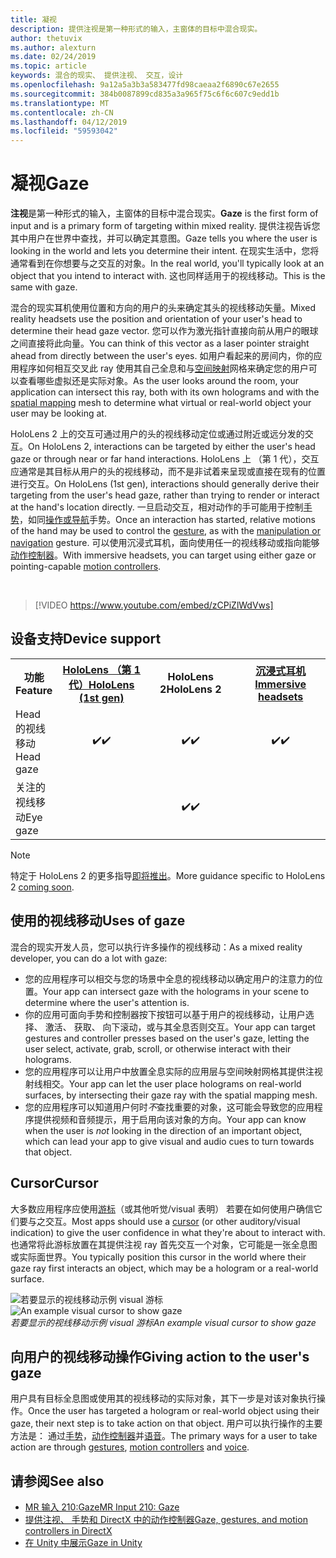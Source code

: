 ```yaml
---
title: 凝视
description: 提供注视是第一种形式的输入，主窗体的目标中混合现实。
author: thetuvix
ms.author: alexturn
ms.date: 02/24/2019
ms.topic: article
keywords: 混合的现实、 提供注视、 交互，设计
ms.openlocfilehash: 9a12a5a3b3a583477fd98caeaa2f6890c67e2655
ms.sourcegitcommit: 384b0087899cd835a3a965f75c6f6c607c9edd1b
ms.translationtype: MT
ms.contentlocale: zh-CN
ms.lasthandoff: 04/12/2019
ms.locfileid: "59593042"
---
```

# <a name="gaze"></a><span data-ttu-id="caaee-104">凝视</span><span class="sxs-lookup"><span data-stu-id="caaee-104">Gaze</span></span>

<span data-ttu-id="caaee-105">**注视**是第一种形式的输入，主窗体的目标中混合现实。</span><span class="sxs-lookup"><span data-stu-id="caaee-105">**Gaze** is the first form of input and is a primary form of targeting within mixed reality.</span></span> <span data-ttu-id="caaee-106">提供注视告诉您其中用户在世界中查找，并可以确定其意图。</span><span class="sxs-lookup"><span data-stu-id="caaee-106">Gaze tells you where the user is looking in the world and lets you determine their intent.</span></span> <span data-ttu-id="caaee-107">在现实生活中，您将通常看到在你想要与之交互的对象。</span><span class="sxs-lookup"><span data-stu-id="caaee-107">In the real world, you'll typically look at an object that you intend to interact with.</span></span> <span data-ttu-id="caaee-108">这也同样适用于的视线移动。</span><span class="sxs-lookup"><span data-stu-id="caaee-108">This is the same with gaze.</span></span>

<span data-ttu-id="caaee-109">混合的现实耳机使用位置和方向的用户的头来确定其头的视线移动矢量。</span><span class="sxs-lookup"><span data-stu-id="caaee-109">Mixed reality headsets use the position and orientation of your user's head to determine their head gaze vector.</span></span> <span data-ttu-id="caaee-110">您可以作为激光指针直接向前从用户的眼球之间直接将此向量。</span><span class="sxs-lookup"><span data-stu-id="caaee-110">You can think of this vector as a laser pointer straight ahead from directly between the user's eyes.</span></span> <span data-ttu-id="caaee-111">如用户看起来的房间内，你的应用程序如何相互交叉此 ray 使用其自己全息和与[空间映射](spatial-mapping.md)网格来确定您的用户可以查看哪些虚拟还是实际对象。</span><span class="sxs-lookup"><span data-stu-id="caaee-111">As the user looks around the room, your application can intersect this ray, both with its own holograms and with the [spatial mapping](spatial-mapping.md) mesh to determine what virtual or real-world object your user may be looking at.</span></span>

<span data-ttu-id="caaee-112">HoloLens 2 上的交互可通过用户的头的视线移动定位或通过附近或远分发的交互。</span><span class="sxs-lookup"><span data-stu-id="caaee-112">On HoloLens 2, interactions can be targeted by either the user's head gaze or through near or far hand interactions.</span></span>  <span data-ttu-id="caaee-113">HoloLens 上 （第 1 代），交互应通常是其目标从用户的头的视线移动，而不是非试着来呈现或直接在现有的位置进行交互。</span><span class="sxs-lookup"><span data-stu-id="caaee-113">On HoloLens (1st gen), interactions should generally derive their targeting from the user's head gaze, rather than trying to render or interact at the hand's location directly.</span></span> <span data-ttu-id="caaee-114">一旦启动交互，相对动作的手可能用于控制[手势](gestures.md)，如同[操作或导航](gestures.md#composite-gestures)手势。</span><span class="sxs-lookup"><span data-stu-id="caaee-114">Once an interaction has started, relative motions of the hand may be used to control the [gesture](gestures.md), as with the [manipulation or navigation](gestures.md#composite-gestures) gesture.</span></span> <span data-ttu-id="caaee-115">可以使用沉浸式耳机，面向使用任一的视线移动或指向能够[动作控制器](motion-controllers.md)。</span><span class="sxs-lookup"><span data-stu-id="caaee-115">With immersive headsets, you can target using either gaze or pointing-capable [motion controllers](motion-controllers.md).</span></span>

<br>

>[!VIDEO https://www.youtube.com/embed/zCPiZlWdVws]

## <a name="device-support"></a><span data-ttu-id="caaee-116">设备支持</span><span class="sxs-lookup"><span data-stu-id="caaee-116">Device support</span></span>

<table>
<tr>
<th><span data-ttu-id="caaee-117">功能</span><span class="sxs-lookup"><span data-stu-id="caaee-117">Feature</span></span></th><th style="width:150px"> <span data-ttu-id="caaee-118"><a href="hololens-hardware-details.md">HoloLens （第 1 代）</a></span><span class="sxs-lookup"><span data-stu-id="caaee-118"><a href="hololens-hardware-details.md">HoloLens (1st gen)</a></span></span></th><th style="width:150px"><span data-ttu-id="caaee-119">HoloLens 2</span><span class="sxs-lookup"><span data-stu-id="caaee-119">HoloLens 2</span></span></th><th style="width:150px"> <span data-ttu-id="caaee-120"><a href="immersive-headset-hardware-details.md">沉浸式耳机</a></span><span class="sxs-lookup"><span data-stu-id="caaee-120"><a href="immersive-headset-hardware-details.md">Immersive headsets</a></span></span></th>
</tr><tr>
<td> <span data-ttu-id="caaee-121">Head 的视线移动</span><span class="sxs-lookup"><span data-stu-id="caaee-121">Head gaze</span></span></td><td style="text-align: center;"> <span data-ttu-id="caaee-122">✔️</span><span class="sxs-lookup"><span data-stu-id="caaee-122">✔️</span></span></td><td style="text-align: center;"> <span data-ttu-id="caaee-123">✔️</span><span class="sxs-lookup"><span data-stu-id="caaee-123">✔️</span></span></td><td style="text-align: center;"> <span data-ttu-id="caaee-124">✔️</span><span class="sxs-lookup"><span data-stu-id="caaee-124">✔️</span></span></td>
</tr><tr>
<td> <span data-ttu-id="caaee-125">关注的视线移动</span><span class="sxs-lookup"><span data-stu-id="caaee-125">Eye gaze</span></span></td><td></td><td style="text-align: center;"><span data-ttu-id="caaee-126">✔️</span><span class="sxs-lookup"><span data-stu-id="caaee-126">✔️</span></span></td><td></td>
</tr>
</table>

> [!NOTE]
> <span data-ttu-id="caaee-127">特定于 HoloLens 2 的更多指导[即将推出](index.md#news-and-notes)。</span><span class="sxs-lookup"><span data-stu-id="caaee-127">More guidance specific to HoloLens 2 [coming soon](index.md#news-and-notes).</span></span>


## <a name="uses-of-gaze"></a><span data-ttu-id="caaee-128">使用的视线移动</span><span class="sxs-lookup"><span data-stu-id="caaee-128">Uses of gaze</span></span>

<span data-ttu-id="caaee-129">混合的现实开发人员，您可以执行许多操作的视线移动：</span><span class="sxs-lookup"><span data-stu-id="caaee-129">As a mixed reality developer, you can do a lot with gaze:</span></span>
* <span data-ttu-id="caaee-130">您的应用程序可以相交与您的场景中全息的视线移动以确定用户的注意力的位置。</span><span class="sxs-lookup"><span data-stu-id="caaee-130">Your app can intersect gaze with the holograms in your scene to determine where the user's attention is.</span></span>
* <span data-ttu-id="caaee-131">你的应用可面向手势和控制器按下按钮可以基于用户的视线移动，让用户选择、 激活、 获取、 向下滚动，或与其全息否则交互。</span><span class="sxs-lookup"><span data-stu-id="caaee-131">Your app can target gestures and controller presses based on the user's gaze, letting the user select, activate, grab, scroll, or otherwise interact with their holograms.</span></span>
* <span data-ttu-id="caaee-132">您的应用程序可以让用户中放置全息实际的应用层与空间映射网格其提供注视射线相交。</span><span class="sxs-lookup"><span data-stu-id="caaee-132">Your app can let the user place holograms on real-world surfaces, by intersecting their gaze ray with the spatial mapping mesh.</span></span>
* <span data-ttu-id="caaee-133">您的应用程序可以知道用户何时*不*查找重要的对象，这可能会导致您的应用程序提供视频和音频提示，用于启用向该对象的方向。</span><span class="sxs-lookup"><span data-stu-id="caaee-133">Your app can know when the user is *not* looking in the direction of an important object, which can lead your app to give visual and audio cues to turn towards that object.</span></span>

## <a name="cursor"></a><span data-ttu-id="caaee-134">Cursor</span><span class="sxs-lookup"><span data-stu-id="caaee-134">Cursor</span></span>

<span data-ttu-id="caaee-135">大多数应用程序应使用[游标](cursors.md)（或其他听觉/visual 表明） 若要在如何使用户确信它们要与之交互。</span><span class="sxs-lookup"><span data-stu-id="caaee-135">Most apps should use a [cursor](cursors.md) (or other auditory/visual indication) to give the user confidence in what they're about to interact with.</span></span> <span data-ttu-id="caaee-136">也通常将此游标放置在其提供注视 ray 首先交互一个对象，它可能是一张全息图或实际面世界。</span><span class="sxs-lookup"><span data-stu-id="caaee-136">You typically position this cursor in the world where their gaze ray first interacts an object, which may be a hologram or a real-world surface.</span></span>

<span data-ttu-id="caaee-137">![若要显示的视线移动示例 visual 游标](images/cursor.jpg)</span><span class="sxs-lookup"><span data-stu-id="caaee-137">![An example visual cursor to show gaze](images/cursor.jpg)</span></span><br>
<span data-ttu-id="caaee-138">*若要显示的视线移动示例 visual 游标*</span><span class="sxs-lookup"><span data-stu-id="caaee-138">*An example visual cursor to show gaze*</span></span>

## <a name="giving-action-to-the-users-gaze"></a><span data-ttu-id="caaee-139">向用户的视线移动操作</span><span class="sxs-lookup"><span data-stu-id="caaee-139">Giving action to the user's gaze</span></span>

<span data-ttu-id="caaee-140">用户具有目标全息图或使用其的视线移动的实际对象，其下一步是对该对象执行操作。</span><span class="sxs-lookup"><span data-stu-id="caaee-140">Once the user has targeted a hologram or real-world object using their gaze, their next step is to take action on that object.</span></span> <span data-ttu-id="caaee-141">用户可以执行操作的主要方法是： 通过[手势](gestures.md)，[动作控制器](motion-controllers.md)并[语音](voice-input.md)。</span><span class="sxs-lookup"><span data-stu-id="caaee-141">The primary ways for a user to take action are through [gestures](gestures.md), [motion controllers](motion-controllers.md) and [voice](voice-input.md).</span></span>

## <a name="see-also"></a><span data-ttu-id="caaee-142">请参阅</span><span class="sxs-lookup"><span data-stu-id="caaee-142">See also</span></span>
* [<span data-ttu-id="caaee-143">MR 输入 210:Gaze</span><span class="sxs-lookup"><span data-stu-id="caaee-143">MR Input 210: Gaze</span></span>](holograms-210.md)
* [<span data-ttu-id="caaee-144">提供注视、 手势和 DirectX 中的动作控制器</span><span class="sxs-lookup"><span data-stu-id="caaee-144">Gaze, gestures, and motion controllers in DirectX</span></span>](gaze,-gestures,-and-motion-controllers-in-directx.md)
* [<span data-ttu-id="caaee-145">在 Unity 中展示</span><span class="sxs-lookup"><span data-stu-id="caaee-145">Gaze in Unity</span></span>](gaze-in-unity.md)
